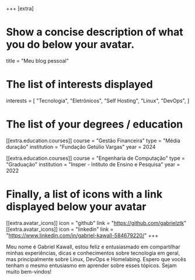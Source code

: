 +++
[extra]

# Show a concise description of what you do below your avatar.
title = "Meu blog pessoal"

# The list of interests displayed
interests = [
  "Tecnologia",
  "Eletrônicos",
  "Self Hosting",
  "Linux",
  "DevOps",
]

# The list of your degrees / education
[[extra.education.courses]]
  course = "Gestão Financeira"
  type = "Média duração"
  institution = "Fundação Getúlio Vargas"
  year = 2024

[[extra.education.courses]]
  course = "Engenharia de Computação"
  type = "Graduação"
  institution = "Insper - Intituto de Ensino e Pesquisa"
  year = 2022

# Finally, a list of icons with a link displayed below your avatar
[[extra.avatar_icons]]
  icon = "github"
  link = "https://github.com/gabrielztk"
[[extra.avatar_icons]]
  icon = "linkedin"
  link = "https://www.linkedin.com/in/gabriel-kawall-584679220/"
+++

Meu nome é Gabriel Kawall, estou feliz e entusiasmado em compartilhar minhas experiências, dicas e conhecimentos sobre tecnologia em geral, mas principalmente sobre Linux, DevOps e Homelabing. Espero que vocês tenham o mesmo entusiasmo em aprender sobre esses tópicos. Sejam muito bem-vindos!

